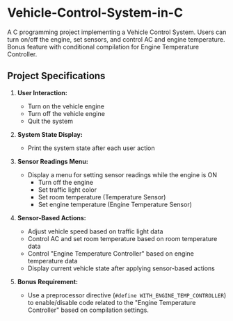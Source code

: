 # Vehicle-Control-System-in-C
A C programming project implementing a Vehicle Control System. Users can turn on/off the engine, set sensors, and control AC and engine temperature. Bonus feature with conditional compilation for Engine Temperature Controller.

## Project Specifications

1.  **User Interaction:**
    
    -   Turn on the vehicle engine
    -   Turn off the vehicle engine
    -   Quit the system
2.  **System State Display:**
    
    -   Print the system state after each user action
3.  **Sensor Readings Menu:**
    
    -   Display a menu for setting sensor readings while the engine is ON
        -   Turn off the engine
        -   Set traffic light color
        -   Set room temperature (Temperature Sensor)
        -   Set engine temperature (Engine Temperature Sensor)
4.  **Sensor-Based Actions:**
    
    -   Adjust vehicle speed based on traffic light data
    -   Control AC and set room temperature based on room temperature data
    -   Control "Engine Temperature Controller" based on engine temperature data
    -   Display current vehicle state after applying sensor-based actions
5.  **Bonus Requirement:**
    -   Use a preprocessor directive (`#define WITH_ENGINE_TEMP_CONTROLLER`) to enable/disable code related to the "Engine Temperature Controller" based on compilation settings.
